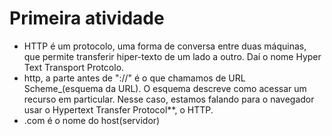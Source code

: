 # Primeira atividade

* HTTP é um protocolo, uma forma de conversa entre duas máquinas, que permite transferir hiper-texto de um lado a outro. Daí o nome Hyper Text Transport Protcolo.
* http, a parte antes de "://" é o que chamamos de URL Scheme_(esquema da URL). O esquema descreve como acessar um recurso em particular. Nesse caso, estamos falando para o navegador usar o Hypertext Transfer Protocol**, o HTTP.
* .com é o nome do host(servidor)
